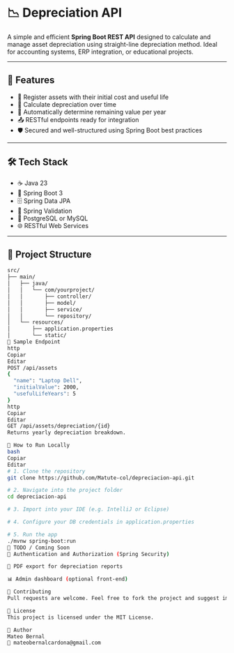 # 📉 Depreciation API

A simple and efficient **Spring Boot REST API** designed to calculate and manage asset depreciation using straight-line depreciation method. Ideal for accounting systems, ERP integration, or educational projects.

---

## 🚀 Features

- 📌 Register assets with their initial cost and useful life
- 🧮 Calculate depreciation over time
- 📅 Automatically determine remaining value per year
- 📤 RESTful endpoints ready for integration
- 🛡️ Secured and well-structured using Spring Boot best practices

---

## 🛠️ Tech Stack

- ☕ Java 23
- 🌱 Spring Boot 3
- 🗄️ Spring Data JPA
- 🧪 Spring Validation
- 🐘 PostgreSQL or MySQL
- 🌐 RESTful Web Services

---

## 📂 Project Structure

```bash
src/
├── main/
│   ├── java/
│   │   └── com/yourproject/
│   │       ├── controller/
│   │       ├── model/
│   │       ├── service/
│   │       └── repository/
│   └── resources/
│       ├── application.properties
│       └── static/
🧪 Sample Endpoint
http
Copiar
Editar
POST /api/assets
{
  "name": "Laptop Dell",
  "initialValue": 2000,
  "usefulLifeYears": 5
}
http
Copiar
Editar
GET /api/assets/depreciation/{id}
Returns yearly depreciation breakdown.

🔧 How to Run Locally
bash
Copiar
Editar
# 1. Clone the repository
git clone https://github.com/Matute-col/depreciacion-api.git

# 2. Navigate into the project folder
cd depreciacion-api

# 3. Import into your IDE (e.g. IntelliJ or Eclipse)

# 4. Configure your DB credentials in application.properties

# 5. Run the app
./mvnw spring-boot:run
📌 TODO / Coming Soon
🔐 Authentication and Authorization (Spring Security)

🧾 PDF export for depreciation reports

📊 Admin dashboard (optional front-end)

🤝 Contributing
Pull requests are welcome. Feel free to fork the project and suggest improvements!

📄 License
This project is licensed under the MIT License.

👤 Author
Mateo Bernal
📧 mateobernalcardona@gmail.com



